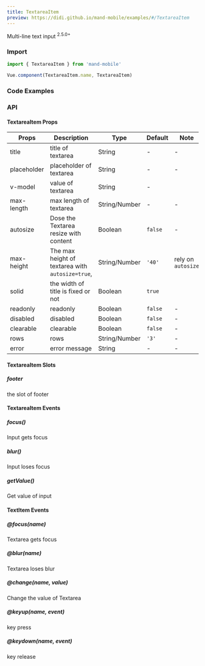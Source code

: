 ```yaml
---
title: TextareaItem
preview: https://didi.github.io/mand-mobile/examples/#/TextareaItem
---
```


Multi-line text input <sup class="version-after">2.5.0+</sup>

### Import

```javascript
import { TextareaItem } from 'mand-mobile'

Vue.component(TextareaItem.name, TextareaItem)
```

### Code Examples
<!-- DEMO -->

### API

#### TextareaItem Props
| Props       | Description                                      | Type          | Default | Note               |
| ----------- | ------------------------------------------------ | ------------- | ------- | ------------------ |
| title       | title of textarea                                | String        | -       | -                  |
| placeholder | placeholder of textarea                          | String        | -       | -                  |
| v-model     | value of textarea                                | String        | -       |                    |
| max-length  | max length of textarea                           | String/Number | -       | -                  |
| autosize    | Dose the Textarea  resize with content           | Boolean       | `false` | -                  |
| max-height  | The max height of textarea with `autosize=true`, | String/Number | `'40'`  | rely on `autosize` |
| solid       | the width of title is fixed or not               | Boolean       | `true`  |                    |
| readonly    | readonly                                         | Boolean       | `false` | -                  |
| disabled    | disabled                                         | Boolean       | `false` | -                  |
| clearable   | clearable                                        | Boolean       | `false` | -                  |
| rows        | rows                                             | String/Number | `'3'`   | -                  |
| error       | error message                                    | String        | -       | -                  |

#### TextareaItem Slots

##### footer

the slot of footer

#### TextareaItem Events

##### focus()
Input gets focus

##### blur()
Input loses focus

##### getValue()
Get value of input

#### TextItem Events

##### @focus(name)
Textarea gets focus

##### @blur(name)
Textarea loses blur

##### @change(name, value)
Change the value of Textarea

##### @keyup(name, event)
key press

##### @keydown(name, event)
key release
